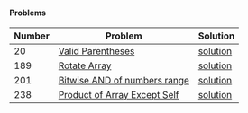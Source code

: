 #### Problems
|  Number | Problem |   Solution |
| --- | --- | --- |
|  20 | [Valid Parentheses](https://leetcode.com/problems/valid-parentheses/) | [solution](/Miscellaneous/Valid_Parentheses.py)|
|  189 | [Rotate Array](https://leetcode.com/problems/rotate-array/) | [solution](/Miscellaneous/Rotate_Array.py)|
|  201 | [Bitwise AND of numbers range](https://leetcode.com/problems/bitwise-and-of-numbers-range/) | [solution](/Miscellaneous/Bitwise_and_of_number_range.py)|
|  238 | [Product of Array Except Self](https://leetcode.com/problems/product-of-array-except-self/) | [solution](/Miscellaneous/Product_of_Array_Except_Self.py)|
